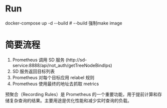# Run
docker-compose up -d --build # --build 强制make image
# 简要流程
1. Prometheus 调用 SD 服务 (http://sd-service:8888/api/not_auth/getTreeNodeBindIps)
2. SD 服务返回目标列表
3. Prometheus 对每个目标应用 relabel 规则
4. Prometheus 使用最终的地址去抓取 metrics


预聚合（Recording Rules）是 Prometheus 的一个重要功能，用于提前计算和存储复杂查询的结果。主要用途是优化性能和减少实时查询的负载。